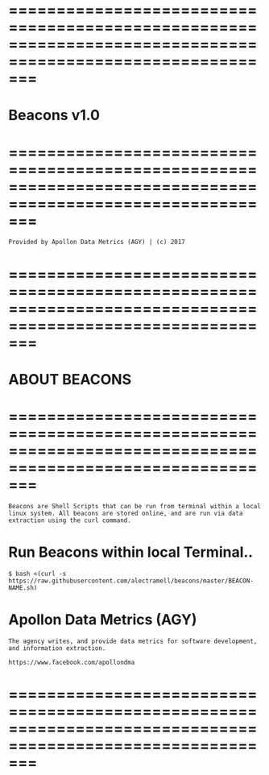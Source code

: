 # ===========================================================================================================
# Beacons v1.0
# ===========================================================================================================

	Provided by Apollon Data Metrics (AGY) | (c) 2017

# ===========================================================================================================
# ABOUT BEACONS
# ===========================================================================================================

	Beacons are Shell Scripts that can be run from terminal within a local linux system. All beacons are stored online, and are run via data extraction using the curl command.

# Run Beacons within local Terminal..

	$ bash <(curl -s https://raw.githubusercontent.com/alectramell/beacons/master/BEACON-NAME.sh)

# Apollon Data Metrics (AGY)

	The agency writes, and provide data metrics for software development, and information extraction.

	https://www.facebook.com/apollondma

# ===========================================================================================================
